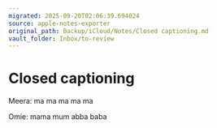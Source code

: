 ```yaml
---
migrated: 2025-09-20T02:06:39.694024
source: apple-notes-exporter
original_path: Backup/iCloud/Notes/Closed captioning.md
vault_folder: Inbox/to-review
---
```

# Closed captioning 

Meera: ma ma ma ma ma

Omie: mama mum abba baba

